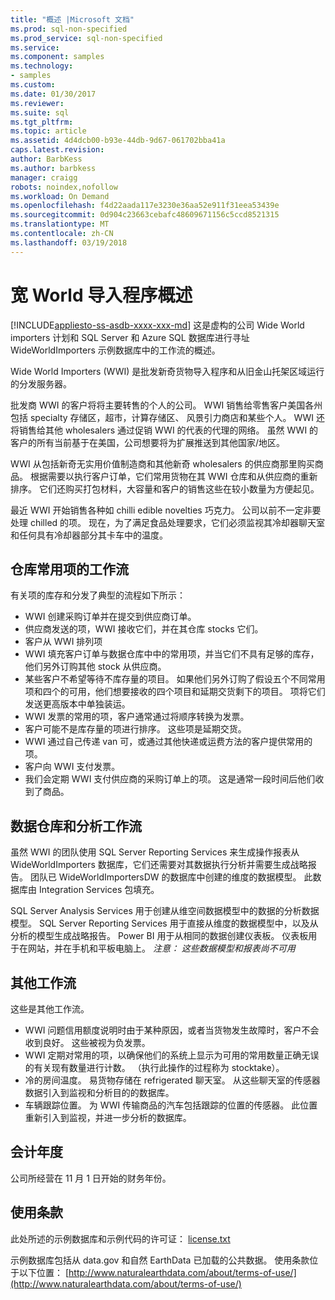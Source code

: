 ```yaml
---
title: "概述 |Microsoft 文档"
ms.prod: sql-non-specified
ms.prod_service: sql-non-specified
ms.service: 
ms.component: samples
ms.technology:
- samples
ms.custom: 
ms.date: 01/30/2017
ms.reviewer: 
ms.suite: sql
ms.tgt_pltfrm: 
ms.topic: article
ms.assetid: 4d4dcb00-b93e-44db-9d67-061702bba41a
caps.latest.revision: 
author: BarbKess
ms.author: barbkess
manager: craigg
robots: noindex,nofollow
ms.workload: On Demand
ms.openlocfilehash: f4d22aada117e3230e36aa52e911f31eea53439e
ms.sourcegitcommit: 0d904c23663cebafc48609671156c5ccd8521315
ms.translationtype: MT
ms.contentlocale: zh-CN
ms.lasthandoff: 03/19/2018
---
```

# <a name="wide-world-importers-overview"></a>宽 World 导入程序概述
[!INCLUDE[appliesto-ss-asdb-xxxx-xxx-md](../../includes/appliesto-ss-asdb-xxxx-xxx-md.md)]
这是虚构的公司 Wide World importers 计划和 SQL Server 和 Azure SQL 数据库进行寻址 WideWorldImporters 示例数据库中的工作流的概述。  

Wide World Importers (WWI) 是批发新奇货物导入程序和从旧金山托架区域运行的分发服务器。

批发商 WWI 的客户将将主要转售的个人的公司。 WWI 销售给零售客户美国各州包括 specialty 存储区，超市，计算存储区、 风景引力商店和某些个人。 WWI 还将销售给其他 wholesalers 通过促销 WWI 的代表的代理的网络。 虽然 WWI 的客户的所有当前基于在美国，公司想要将为扩展推送到其他国家/地区。

WWI 从包括新奇无实用价值制造商和其他新奇 wholesalers 的供应商那里购买商品。 根据需要以执行客户订单，它们常用货物在其 WWI 仓库和从供应商的重新排序。 它们还购买打包材料，大容量和客户的销售这些在较小数量为方便起见。

最近 WWI 开始销售各种如 chilli edible novelties 巧克力。  公司以前不一定非要处理 chilled 的项。 现在，为了满足食品处理要求，它们必须监视其冷却器聊天室和任何具有冷却器部分其卡车中的温度。

## <a name="workflow-for-warehouse-stock-items"></a>仓库常用项的工作流

有关项的库存和分发了典型的流程如下所示：
- WWI 创建采购订单并在提交到供应商订单。
- 供应商发送的项，WWI 接收它们，并在其仓库 stocks 它们。
- 客户从 WWI 排列项
- WWI 填充客户订单与数据仓库中中的常用项，并当它们不具有足够的库存，他们另外订购其他 stock 从供应商。
- 某些客户不希望等待不库存量的项目。 如果他们另外订购了假设五个不同常用项和四个的可用，他们想要接收的四个项目和延期交货剩下的项目。 项将它们发送更高版本中单独装运。
- WWI 发票的常用的项，客户通常通过将顺序转换为发票。
- 客户可能不是库存量的项进行排序。 这些项是延期交货。
- WWI 通过自己传递 van 可，或通过其他快递或运费方法的客户提供常用的项。
- 客户向 WWI 支付发票。
- 我们会定期 WWI 支付供应商的采购订单上的项。 这是通常一段时间后他们收到了商品。

## <a name="data-warehouse-and-analysis-workflow"></a>数据仓库和分析工作流

虽然 WWI 的团队使用 SQL Server Reporting Services 来生成操作报表从 WideWorldImporters 数据库，它们还需要对其数据执行分析并需要生成战略报告。 团队已 WideWorldImportersDW 的数据库中创建的维度的数据模型。 此数据库由 Integration Services 包填充。

SQL Server Analysis Services 用于创建从维空间数据模型中的数据的分析数据模型。 SQL Server Reporting Services 用于直接从维度的数据模型中，以及从分析的模型生成战略报告。 Power BI 用于从相同的数据创建仪表板。 仪表板用于在网站，并在手机和平板电脑上。 *注意： 这些数据模型和报表尚不可用*

## <a name="additional-workflows"></a>其他工作流

这些是其他工作流。
- WWI 问题信用额度说明时由于某种原因，或者当货物发生故障时，客户不会收到良好。 这些被视为负发票。
- WWI 定期对常用的项，以确保他们的系统上显示为可用的常用数量正确无误的有关现有数量进行计数。 （执行此操作的过程称为 stocktake）。
- 冷的房间温度。 易货物存储在 refrigerated 聊天室。 从这些聊天室的传感器数据引入到监视和分析目的的数据库。
- 车辆跟踪位置。 为 WWI 传输商品的汽车包括跟踪的位置的传感器。 此位置重新引入到监视，并进一步分析的数据库。

## <a name="fiscal-year"></a>会计年度

公司所经营在 11 月 1 日开始的财务年份。

## <a name="terms-of-use"></a>使用条款

此处所述的示例数据库和示例代码的许可证： [license.txt](https://github.com/Microsoft/sql-server-samples/blob/master/license.txt)

示例数据库包括从 data.gov 和自然 EarthData 已加载的公共数据。 使用条款位于以下位置： [http://www.naturalearthdata.com/about/terms-of-use/](http://www.naturalearthdata.com/about/terms-of-use/)
